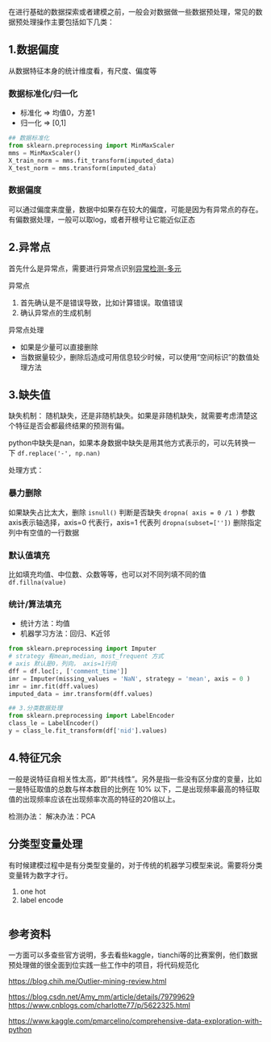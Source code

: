 在进行基础的数据探索或者建模之前，一般会对数据做一些数据预处理，常见的数据预处理操作主要包括如下几类：

## 1.数据偏度
从数据特征本身的统计维度看，有尺度、偏度等

### 数据标准化/归一化
* 标准化 => 均值0，方差1
* 归一化 => [0,1]

```python
## 数据标准化
from sklearn.preprocessing import MinMaxScaler
mms = MinMaxScaler()
X_train_norm = mms.fit_transform(imputed_data)
X_test_norm = mms.transform(imputed_data)
```

### 数据偏度
可以通过偏度来度量，数据中如果存在较大的偏度，可能是因为有异常点的存在。
有偏数据处理，一般可以取log，或者开根号让它能近似正态

## 2.异常点
首先什么是异常点，需要进行异常点识别[异常检测-多元](../Abnormal_detect/异常检测-多元.md)

异常点
1. 首先确认是不是错误导致，比如计算错误。取值错误
2. 确认异常点的生成机制


异常点处理
* 如果是少量可以直接删除
* 当数据量较少，删除后造成可用信息较少时候，可以使用“空间标识”的数值处理方法

## 3.缺失值
缺失机制：
随机缺失，还是非随机缺失。如果是非随机缺失，就需要考虑清楚这个特征是否会都最终结果的预测有偏。

python中缺失是nan，如果本身数据中缺失是用其他方式表示的，可以先转换一下
`df.replace('-', np.nan)`


处理方式：
### 暴力删除
如果缺失占比太大，删除
`isnull()`   判断是否缺失
`dropna( axis = 0 /1 )` 参数axis表示轴选择，axis=0 代表行，axis=1 代表列
`dropna(subset=[''])`   删除指定列中有空值的一行数据

### 默认值填充
比如填充均值、中位数、众数等等，也可以对不同列填不同的值
`df.fillna(value)`


### 统计/算法填充
* 统计方法：均值
* 机器学习方法：回归、K近邻
```python
from sklearn.preprocessing import Imputer
# strategy 有mean,median, most_frequent 方式
# axis 默认是0，列向， axis=1行向
dff = df.loc[:, ['comment_time']]
imr = Imputer(missing_values = 'NaN', strategy = 'mean', axis = 0 )
imr = imr.fit(dff.values)
imputed_data = imr.transform(dff.values)
```


```python
## 3.分类数据处理
from sklearn.preprocessing import LabelEncoder
class_le = LabelEncoder()
y = class_le.fit_transform(df['nid'].values)

```



## 4.特征冗余

一般是说特征自相关性太高，即“共线性”。另外是指一些没有区分度的变量，比如一是特征取值的总数与样本数目的比例在 10% 以下，二是出现频率最高的特征取值的出现频率应该在出现频率次高的特征的20倍以上。


检测办法：
解决办法：PCA



## 分类型变量处理
有时候建模过程中是有分类型变量的，对于传统的机器学习模型来说。需要将分类变量转为数字才行。
1. one hot
2. label encode


```python


```




## 参考资料

一方面可以多查些官方说明，多去看些kaggle，tianchi等的比赛案例，他们数据预处理做的很全面到位实践一些工作中的项目，将代码规范化

https://blog.chih.me/Outlier-mining-review.html

https://blog.csdn.net/Amy_mm/article/details/79799629
https://www.cnblogs.com/charlotte77/p/5622325.html

https://www.kaggle.com/pmarcelino/comprehensive-data-exploration-with-python



